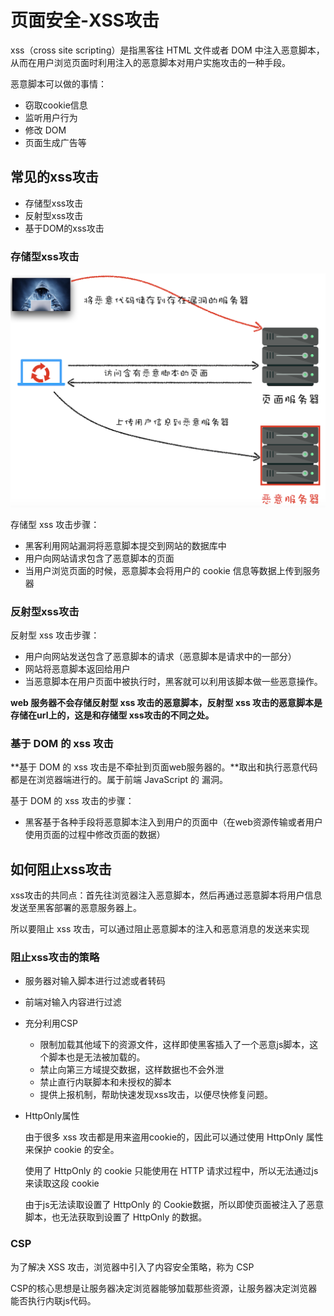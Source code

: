 # 页面安全-XSS攻击
  xss（cross site scripting）是指黑客往 HTML 文件或者 DOM 中注入恶意脚本，从而在用户浏览页面时利用注入的恶意脚本对用户实施攻击的一种手段。

  恶意脚本可以做的事情：
  - 窃取cookie信息
  - 监听用户行为
  - 修改 DOM
  - 页面生成广告等

## 常见的xss攻击
  - 存储型xss攻击
  - 反射型xss攻击
  - 基于DOM的xss攻击

### 存储型xss攻击
  ![Alt text](./image/xss.png)
  
  存储型 xss 攻击步骤：
  - 黑客利用网站漏洞将恶意脚本提交到网站的数据库中
  - 用户向网站请求包含了恶意脚本的页面
  - 当用户浏览页面的时候，恶意脚本会将用户的 cookie 信息等数据上传到服务器

### 反射型xss攻击
  反射型 xss 攻击步骤：
  - 用户向网站发送包含了恶意脚本的请求（恶意脚本是请求中的一部分）
  - 网站将恶意脚本返回给用户
  - 当恶意脚本在用户页面中被执行时，黑客就可以利用该脚本做一些恶意操作。

  **web 服务器不会存储反射型 xss 攻击的恶意脚本，反射型 xss 攻击的恶意脚本是存储在url上的，这是和存储型 xss攻击的不同之处。**

### 基于 DOM 的 xss 攻击
  **基于 DOM 的 xss 攻击是不牵扯到页面web服务器的。**取出和执行恶意代码都是在浏览器端进行的。属于前端 JavaScript 的 漏洞。

  基于 DOM 的 xss 攻击的步骤：
  - 黑客基于各种手段将恶意脚本注入到用户的页面中（在web资源传输或者用户使用页面的过程中修改页面的数据）

## 如何阻止xss攻击
  xss攻击的共同点：首先往浏览器注入恶意脚本，然后再通过恶意脚本将用户信息发送至黑客部署的恶意服务器上。

  所以要阻止 xss 攻击，可以通过阻止恶意脚本的注入和恶意消息的发送来实现

### 阻止xss攻击的策略
  - 服务器对输入脚本进行过滤或者转码
  - 前端对输入内容进行过滤
  - 充分利用CSP
    * 限制加载其他域下的资源文件，这样即使黑客插入了一个恶意js脚本，这个脚本也是无法被加载的。
    * 禁止向第三方域提交数据，这样数据也不会外泄
    * 禁止直行内联脚本和未授权的脚本
    * 提供上报机制，帮助快速发现xss攻击，以便尽快修复问题。
  - HttpOnly属性
  
    由于很多 xss 攻击都是用来盗用cookie的，因此可以通过使用 HttpOnly 属性来保护 cookie 的安全。

    使用了 HttpOnly 的 cookie 只能使用在 HTTP 请求过程中，所以无法通过js来读取这段 cookie

    由于js无法读取设置了 HttpOnly 的 Cookie数据，所以即使页面被注入了恶意脚本，也无法获取到设置了 HttpOnly 的数据。     

### CSP
  为了解决 XSS 攻击，浏览器中引入了内容安全策略，称为 CSP

  CSP的核心思想是让服务器决定浏览器能够加载那些资源，让服务器决定浏览器能否执行内联js代码。